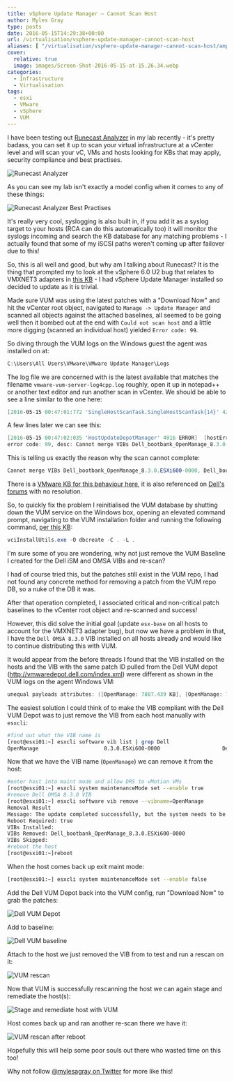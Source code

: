 ```yaml
---
title: vSphere Update Manager – Cannot Scan Host
author: Myles Gray
type: posts
date: 2016-05-15T14:29:38+00:00
url: /virtualisation/vsphere-update-manager-cannot-scan-host
aliases: [ "/virtualisation/vsphere-update-manager-cannot-scan-host/amp" ]
cover:
  relative: true
  image: images/Screen-Shot-2016-05-15-at-15.26.34.webp
categories:
  - Infrastructure
  - Virtualisation
tags:
  - esxi
  - VMware
  - vSphere
  - VUM
---
```


I have been testing out [Runecast Analyzer][1] in my lab recently - it's pretty badass, you can set it up to scan your virtual infrastructure at a vCenter level and will scan your vC, VMs and hosts looking for KBs that may apply, security compliance and best practises.

![Runecast Analyzer][2]

As you can see my lab isn't exactly a model config when it comes to any of these things:

![Runecast Analyzer Best Practises][3]

It's really very cool, syslogging is also built in, if you add it as a syslog target to your hosts (RCA can do this automatically too) it will monitor the syslogs incoming and search the KB database for any matching problems - I actually found that some of my iSCSI paths weren't coming up after failover due to this!

So, this is all well and good, but why am I talking about Runecast? It is the thing that prompted my to look at the vSphere 6.0 U2 bug that relates to VMXNET3 adapters in [this KB][4] - I had vSphere Update Manager installed so decided to update as it is trivial.

Made sure VUM was using the latest patches with a "Download Now" and hit the vCenter root object, navigated to `Manage -> Update Manager` and scanned all objects against the attached baselines, all seemed to be going well then it bombed out at the end with `Could not scan host` and a little more digging (scanned an individual host) yielded `Error code: 99`.

So diving through the VUM logs on the Windows guest the agent was installed on at:

```powershell
C:\Users\All Users\VMware\VMware Update Manager\Logs
```

The log file we are concerned with is the latest available that matches the filename `vmware-vum-server-log4cpp.log` roughly, open it up in notepad++ or another text editor and run another scan in vCenter. We should be able to see a line similar to the one here:

```powershell
[2016-05-15 00:47:01:772 'SingleHostScanTask.SingleHostScanTask{14}' 4292 ERROR]  [singleHostScanTask, 399] SingleHostScan caught exception: 99 with code: 129
```

A few lines later we can see this:

```powershell
[2016-05-15 00:47:02:035 'HostUpdateDepotManager' 4016 ERROR]  [hostErrorHandler, 73] esxupdate error, version: 1.50, operation: Scan, host: mgmt01.lab.mylesgray.io, entityName: host-661
error code: 99, desc: Cannot merge VIBs Dell_bootbank_OpenManage_8.3.0.ESXi600-0000, Dell_bootbank_OpenManage_8.3.0.ESXi600-0000 with unequal payloads attributes: ([OpenManage: 7807.439 KB], [OpenManage: 7809.081 KB])
```

This is telling us exactly the reason why the scan cannot complete:

```powershell
Cannot merge VIBs Dell_bootbank_OpenManage_8.3.0.ESXi600-0000, Dell_bootbank_OpenManage_8.3.0.ESXi600-0000 with unequal payloads attributes
```

There is a [VMware KB for this behaviour here][5], it is also referenced on [Dell's forums][6] with no resolution.

So, to quickly fix the problem I reinitialised the VUM database by shutting down the VUM service on the Windows box, opening an elevated command prompt, navigating to the VUM installation folder and running the following command, [per this KB][7]:

```powershell
vciInstallUtils.exe -O dbcreate -C . -L .
```

I'm sure some of you are wondering, why not just remove the VUM Baseline I created for the Dell iSM and OMSA VIBs and re-scan?

I had of course tried this, but the patches still exist in the VUM repo, I had not found any concrete method for removing a patch from the VUM repo DB, so a nuke of the DB it was.

After that operation completed, I associated critical and non-critical patch baselines to the vCenter root object and re-scanned and success!

However, this did solve the initial goal (update `esx-base` on all hosts to account for the VMXNET3 adapter bug), but now we have a problem in that, I have the `Dell OMSA 8.3.0` VIB installed on all hosts already and would like to continue distributing this with VUM.

It would appear from the before threads I found that the VIB installed on the hosts and the VIB with the same patch ID pulled from the Dell VUM depot (<http://vmwaredepot.dell.com/index.xml>) were different as shown in the VUM logs on the agent Windows VM:

```powershell
unequal payloads attributes: ([OpenManage: 7807.439 KB], [OpenManage: 7809.081 KB])
```

The easiest solution I could think of to make the VIB compliant with the Dell VUM Depot was to just remove the VIB from each host manually with `esxcli`:

```sh
#find out what the VIB name is
[root@esxi01:~] esxcli software vib list | grep Dell
OpenManage                     8.3.0.ESXi600-0000                    Dell        PartnerSupported  2016-04-10
```

Now that we have the VIB name (`OpenManage`) we can remove it from the host:

```sh
#enter host into maint mode and allow DRS to vMotion VMs
[root@esxi01:~] esxcli system maintenanceMode set --enable true
#remove Dell OMSA 8.3.0 VIB
[root@esxi01:~] esxcli software vib remove --vibname=OpenManage
Removal Result
Message: The update completed successfully, but the system needs to be rebooted for the changes to be effective.
Reboot Required: true
VIBs Installed:
VIBs Removed: Dell_bootbank_OpenManage_8.3.0.ESXi600-0000
VIBs Skipped:
#reboot the host
[root@esxi01:~]reboot
```

When the host comes back up exit maint mode:

```sh
[root@esxi01:~] esxcli system maintenanceMode set --enable false
```

Add the Dell VUM Depot back into the VUM config, run "Download Now" to grab the patches:

![Dell VUM Depot][8]

Add to baseline:

![Dell VUM baseline][9]

Attach to the host we just removed the VIB from to test and run a rescan on it:

![VUM rescan][10]

Now that VUM is successfully rescanning the host we can again stage and remediate the host(s):

![Stage and remediate host with VUM][11]

Host comes back up and ran another re-scan there we have it:

![VUM rescan after reboot][12]

Hopefully this will help some poor souls out there who wasted time on this too!

Why not follow [@mylesagray on Twitter][13] for more like this!

 [1]: https://www.runecast.biz/
 [2]: images/Screen-Shot-2016-05-15-at-13.29.52.png
 [3]: images/Screen-Shot-2016-05-15-at-13.33.21.png
 [4]: https://kb.vmware.com/selfservice/microsites/search.do?language=en_US&cmd=displayKC&externalId=2144968
 [5]: https://kb.vmware.com/selfservice/microsites/search.do?language=en_US&cmd=displayKC&externalId=2107133
 [6]: http://en.community.dell.com/support-forums/servers/f/177/t/19697499
 [7]: https://kb.vmware.com/selfservice/microsites/search.do?language=en_US&cmd=displayKC&externalId=2043170
 [8]: images/Screen-Shot-2016-05-15-at-14.54.23.png
 [9]: images/Screen-Shot-2016-05-15-at-14.58.27.png
 [10]: images/Screen-Shot-2016-05-15-at-15.00.16.png
 [11]: images/Screen-Shot-2016-05-15-at-15.01.37.png
 [12]: images/Screen-Shot-2016-05-15-at-15.26.34.png
 [13]: https://twitter.com/mylesagray
